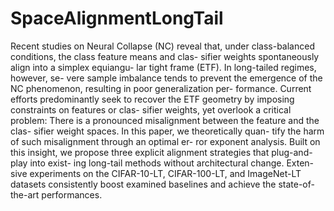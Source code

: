 # SpaceAlignmentLongTail
Recent studies on Neural Collapse (NC) reveal that, under class-balanced conditions, the class feature means and clas- sifier weights spontaneously align into a simplex equiangu- lar tight frame (ETF). In long-tailed regimes, however, se- vere sample imbalance tends to prevent the emergence of the NC phenomenon, resulting in poor generalization per- formance. Current efforts predominantly seek to recover the ETF geometry by imposing constraints on features or clas- sifier weights, yet overlook a critical problem: There is a pronounced misalignment between the feature and the clas- sifier weight spaces. In this paper, we theoretically quan- tify the harm of such misalignment through an optimal er- ror exponent analysis. Built on this insight, we propose three explicit alignment strategies that plug-and-play into exist- ing long-tail methods without architectural change. Exten- sive experiments on the CIFAR-10-LT, CIFAR-100-LT, and ImageNet-LT datasets consistently boost examined baselines and achieve the state-of-the-art performances.

